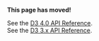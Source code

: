 **This page has moved!**

See the [D3 4.0 API Reference](https://github.com/d3/d3/blob/master/API.md#arrays-d3-array).
<br>See the [D3 3.x API Reference](https://github.com/d3/d3-3.x-api-reference/blob/master/Math.md).
